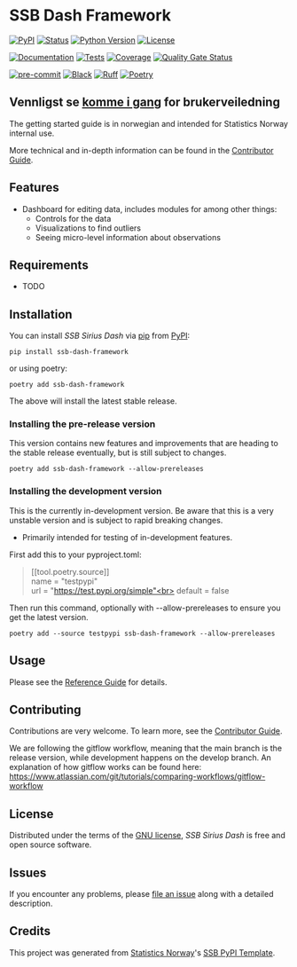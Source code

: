 # SSB Dash Framework

[![PyPI](https://img.shields.io/pypi/v/ssb-sirius-dash.svg)][pypi status]
[![Status](https://img.shields.io/pypi/status/ssb-sirius-dash.svg)][pypi status]
[![Python Version](https://img.shields.io/pypi/pyversions/ssb-sirius-dash)][pypi status]
[![License](https://img.shields.io/pypi/l/ssb-sirius-dash)][license]

[![Documentation](https://github.com/statisticsnorway/ssb-sirius-dash/actions/workflows/docs.yml/badge.svg)][documentation]
[![Tests](https://github.com/statisticsnorway/ssb-sirius-dash/actions/workflows/tests.yml/badge.svg)][tests]
[![Coverage](https://sonarcloud.io/api/project_badges/measure?project=statisticsnorway_ssb-sirius-dash&metric=coverage)][sonarcov]
[![Quality Gate Status](https://sonarcloud.io/api/project_badges/measure?project=statisticsnorway_ssb-sirius-dash&metric=alert_status)][sonarquality]

[![pre-commit](https://img.shields.io/badge/pre--commit-enabled-brightgreen?logo=pre-commit&logoColor=white)][pre-commit]
[![Black](https://img.shields.io/badge/code%20style-black-000000.svg)][black]
[![Ruff](https://img.shields.io/endpoint?url=https://raw.githubusercontent.com/astral-sh/ruff/main/assets/badge/v2.json)](https://github.com/astral-sh/ruff)
[![Poetry](https://img.shields.io/endpoint?url=https://python-poetry.org/badge/v0.json)][poetry]

[pypi status]: https://pypi.org/project/ssb-sirius-dash/
[documentation]: https://statisticsnorway.github.io/ssb-sirius-dash
[tests]: https://github.com/statisticsnorway/ssb-sirius-dash/actions?workflow=Tests

[sonarcov]: https://sonarcloud.io/summary/overall?id=statisticsnorway_ssb-sirius-dash
[sonarquality]: https://sonarcloud.io/summary/overall?id=statisticsnorway_ssb-sirius-dash
[pre-commit]: https://github.com/pre-commit/pre-commit
[black]: https://github.com/psf/black
[poetry]: https://python-poetry.org/

## Vennligst se [komme i gang] for brukerveiledning

The getting started guide is in norwegian and intended for Statistics Norway internal use.

More technical and in-depth information can be found in the [Contributor Guide].

## Features
- Dashboard for editing data, includes modules for among other things:
    - Controls for the data
    - Visualizations to find outliers
    - Seeing micro-level information about observations

## Requirements

- TODO

## Installation

You can install _SSB Sirius Dash_ via [pip] from [PyPI]:

```console
pip install ssb-dash-framework
```
or using poetry:
```console
poetry add ssb-dash-framework
```

The above will install the latest stable release.

### Installing the pre-release version

This version contains new features and improvements that are heading to the stable release eventually, but is still subject to changes.

```console
poetry add ssb-dash-framework --allow-prereleases
```

### Installing the development version

This is the currently in-development version. Be aware that this is a very unstable version and is subject to rapid breaking changes.
- Primarily intended for testing of in-development features.

First add this to your pyproject.toml:

> [[tool.poetry.source]]<br>
> name = "testpypi"<br>
> url = "https://test.pypi.org/simple"<br>
> default = false<br>

Then run this command, optionally with --allow-prereleases to ensure you get the latest version.

```console
poetry add --source testpypi ssb-dash-framework --allow-prereleases
```

## Usage

Please see the [Reference Guide] for details.

## Contributing

Contributions are very welcome.
To learn more, see the [Contributor Guide].

We are following the gitflow workflow, meaning that the main branch is the release version, while development happens on the develop branch.
An explanation of how gitflow works can be found here: https://www.atlassian.com/git/tutorials/comparing-workflows/gitflow-workflow

## License

Distributed under the terms of the [GNU license][license],
_SSB Sirius Dash_ is free and open source software.

## Issues

If you encounter any problems,
please [file an issue] along with a detailed description.

## Credits

This project was generated from [Statistics Norway]'s [SSB PyPI Template].

[statistics norway]: https://www.ssb.no/en
[pypi]: https://pypi.org/
[ssb pypi template]: https://github.com/statisticsnorway/ssb-pypitemplate
[file an issue]: https://github.com/statisticsnorway/ssb-sirius-dash/issues
[pip]: https://pip.pypa.io/

<!-- github-only -->

[license]: https://github.com/statisticsnorway/ssb-sirius-dash/blob/main/LICENSE
[komme i gang]: https://github.com/statisticsnorway/ssb-sirius-dash/blob/main/KOMME_I_GANG.md
[contributor guide]: https://github.com/statisticsnorway/ssb-sirius-dash/blob/main/CONTRIBUTING.md
[reference guide]: https://statisticsnorway.github.io/ssb-sirius-dash/reference.html
